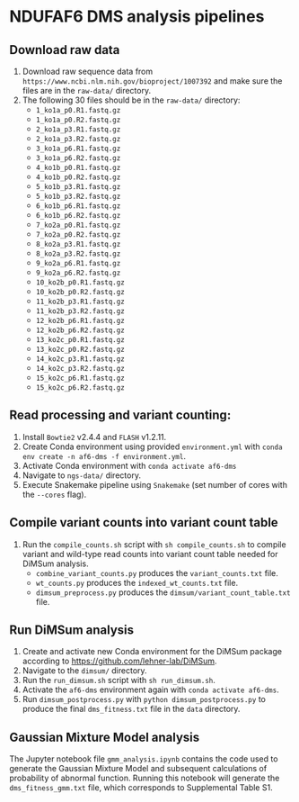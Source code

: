 # NDUFAF6 DMS analysis pipelines

## Download raw data
1. Download raw sequence data from `https://www.ncbi.nlm.nih.gov/bioproject/1007392` and make sure the files are in the `raw-data/` directory.
2. The following 30 files should be in the `raw-data/` directory:
    - `1_ko1a_p0.R1.fastq.gz`
    - `1_ko1a_p0.R2.fastq.gz`
    - `2_ko1a_p3.R1.fastq.gz`
    - `2_ko1a_p3.R2.fastq.gz`
    - `3_ko1a_p6.R1.fastq.gz`
    - `3_ko1a_p6.R2.fastq.gz`
    - `4_ko1b_p0.R1.fastq.gz`
    - `4_ko1b_p0.R2.fastq.gz`
    - `5_ko1b_p3.R1.fastq.gz`
    - `5_ko1b_p3.R2.fastq.gz`
    - `6_ko1b_p6.R1.fastq.gz`
    - `6_ko1b_p6.R2.fastq.gz`
    - `7_ko2a_p0.R1.fastq.gz`
    - `7_ko2a_p0.R2.fastq.gz`
    - `8_ko2a_p3.R1.fastq.gz`
    - `8_ko2a_p3.R2.fastq.gz`
    - `9_ko2a_p6.R1.fastq.gz`
    - `9_ko2a_p6.R2.fastq.gz`
    - `10_ko2b_p0.R1.fastq.gz`
    - `10_ko2b_p0.R2.fastq.gz`
    - `11_ko2b_p3.R1.fastq.gz`
    - `11_ko2b_p3.R2.fastq.gz`
    - `12_ko2b_p6.R1.fastq.gz`
    - `12_ko2b_p6.R2.fastq.gz`
    - `13_ko2c_p0.R1.fastq.gz`
    - `13_ko2c_p0.R2.fastq.gz`
    - `14_ko2c_p3.R1.fastq.gz`
    - `14_ko2c_p3.R2.fastq.gz`
    - `15_ko2c_p6.R1.fastq.gz`
    - `15_ko2c_p6.R2.fastq.gz`

## Read processing and variant counting:
1. Install `Bowtie2` v2.4.4 and `FLASH` v1.2.11.
1. Create Conda environment using provided `environment.yml` with `conda env create -n af6-dms -f environment.yml`.
2. Activate Conda environment with `conda activate af6-dms`
3. Navigate to `ngs-data/` directory.
4. Execute Snakemake pipeline using `Snakemake` (set number of cores with the `--cores` flag).

## Compile variant counts into variant count table
1. Run the `compile_counts.sh` script with `sh compile_counts.sh` to compile variant and wild-type read counts into variant count table needed for DiMSum analysis.
    - `combine_variant_counts.py` produces the `variant_counts.txt` file.
    - `wt_counts.py` produces the `indexed_wt_counts.txt` file.
    - `dimsum_preprocess.py` produces the `dimsum/variant_count_table.txt` file.

## Run DiMSum analysis
1. Create and activate new Conda environment for the DiMSum package according to https://github.com/lehner-lab/DiMSum.
2. Navigate to the `dimsum/` directory.
3. Run the `run_dimsum.sh` script with `sh run_dimsum.sh`.
4. Activate the `af6-dms` environment again with `conda activate af6-dms`.
5. Run `dimsum_postprocess.py` with `python dimsum_postprocess.py` to produce the final `dms_fitness.txt` file in the `data` directory.

## Gaussian Mixture Model analysis
The Jupyter notebook file `gmm_analysis.ipynb` contains the code used to generate the Gaussian Mixture Model and subsequent calculations of probability of abnormal function. Running this notebook will generate the `dms_fitness_gmm.txt` file, which corresponds to Supplemental Table S1.
